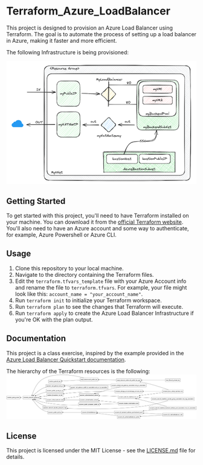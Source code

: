 # Terraform_Azure_LoadBalancer

This project is designed to provision an Azure Load Balancer using Terraform. The goal is to automate the process of setting up a load balancer in Azure, making it faster and more efficient.

The following Infrastructure is being provisioned:

![Infrastructure diagram](images/diagram.png)

## Getting Started

To get started with this project, you'll need to have Terraform installed on your machine. You can download it from the [official Terraform website](https://www.terraform.io/downloads.html). You'll also need to have an Azure account and some way to authenticate, for example, Azure Powershell or Azure CLI.

## Usage

1. Clone this repository to your local machine.
2. Navigate to the directory containing the Terraform files.
3. Edit the `terraform.tfvars_template` file with your Azure Account info and rename the file to `terraform.tfvars`. For example, your file might look like this: `account_name = "your_account_name"`.
4. Run `terraform init` to initialize your Terraform workspace.
5. Run `terraform plan` to see the changes that Terraform will execute.
6. Run `terraform apply` to create the Azure Load Balancer Infrastructure if you're OK with the plan output.

## Documentation

This project is a class exercise, inspired by the example provided in the [Azure Load Balancer Quickstart documentation](https://learn.microsoft.com/en-us/azure/load-balancer/quickstart-load-balancer-standard-public-powershell).

The hierarchy of the Terraform resources is the following:
![Resource hierarchy](images/graph.png)

## License

This project is licensed under the MIT License - see the [LICENSE.md](LICENSE.md) file for details.